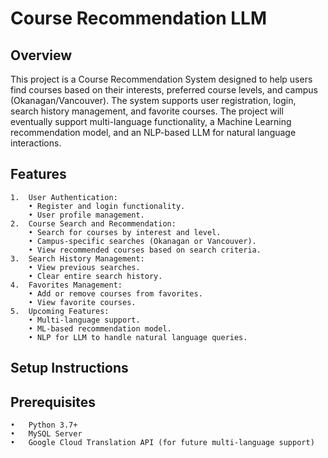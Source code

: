 # Course Recommendation LLM

## Overview
This project is a Course Recommendation System designed to help users find courses based on their interests, preferred course levels, and campus (Okanagan/Vancouver). The system supports user registration, login, search history management, and favorite courses. The project will eventually support multi-language functionality, a Machine Learning recommendation model, and an NLP-based LLM for natural language interactions.

## Features
	1.	User Authentication:
	    • Register and login functionality.
	    • User profile management.
	2.	Course Search and Recommendation:
	    • Search for courses by interest and level.
	    • Campus-specific searches (Okanagan or Vancouver).
	    • View recommended courses based on search criteria.
	3.	Search History Management:
	    • View previous searches.
	    • Clear entire search history.
	4.	Favorites Management:
	    • Add or remove courses from favorites.
	    • View favorite courses.
	5.	Upcoming Features:
	    • Multi-language support.
	    • ML-based recommendation model.
	    • NLP for LLM to handle natural language queries.

## Setup Instructions
## Prerequisites
	•	Python 3.7+
	•	MySQL Server
	•	Google Cloud Translation API (for future multi-language support)
